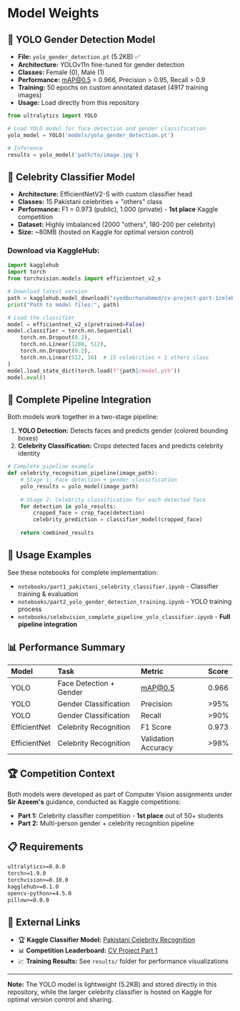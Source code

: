 
# Model Weights

## 🎯 YOLO Gender Detection Model

- **File:** `yolo_gender_detection.pt` (5.2KB) ✅
- **Architecture:** YOLOv11n fine-tuned for gender detection
- **Classes:** Female (0), Male (1)
- **Performance:** mAP@0.5 = 0.966, Precision > 0.95, Recall > 0.9
- **Training:** 50 epochs on custom annotated dataset (4917 training images)
- **Usage:** Load directly from this repository

```python
from ultralytics import YOLO

# Load YOLO model for face detection and gender classification
yolo_model = YOLO('models/yolo_gender_detection.pt')

# Inference
results = yolo_model('path/to/image.jpg')
```


## 🌟 Celebrity Classifier Model

- **Architecture:** EfficientNetV2-S with custom classifier head
- **Classes:** 15 Pakistani celebrities + "others" class
- **Performance:** F1 = 0.973 (public), 1.000 (private) - **1st place** Kaggle competition
- **Dataset:** Highly imbalanced (2000 "others", 180-200 per celebrity)
- **Size:** ~80MB (hosted on Kaggle for optimal version control)


### Download via KaggleHub:

```python
import kagglehub
import torch
from torchvision.models import efficientnet_v2_s

# Download latest version
path = kagglehub.model_download("syedburhanahmed/cv-project-part-1celebrity-detection/pyTorch/default")
print("Path to model files:", path)

# Load the classifier
model = efficientnet_v2_s(pretrained=False)
model.classifier = torch.nn.Sequential(
    torch.nn.Dropout(0.2),
    torch.nn.Linear(1280, 512),
    torch.nn.Dropout(0.2),
    torch.nn.Linear(512, 16)  # 15 celebrities + 1 others class
)
model.load_state_dict(torch.load(f"{path}/model.pth"))
model.eval()
```


## 🔄 Complete Pipeline Integration

Both models work together in a two-stage pipeline:

1. **YOLO Detection:** Detects faces and predicts gender (colored bounding boxes)
2. **Celebrity Classification:** Crops detected faces and predicts celebrity identity
```python
# Complete pipeline example
def celebrity_recognition_pipeline(image_path):
    # Stage 1: Face detection + gender classification
    yolo_results = yolo_model(image_path)
    
    # Stage 2: Celebrity classification for each detected face
    for detection in yolo_results:
        cropped_face = crop_face(detection)
        celebrity_prediction = classifier_model(cropped_face)
    
    return combined_results
```


## 🚀 Usage Examples

See these notebooks for complete implementation:

- `notebooks/part1_pakistani_celebrity_classifier.ipynb` - Classifier training \& evaluation
- `notebooks/part2_yolo_gender_detection_training.ipynb` - YOLO training process
- `notebooks/celebvision_complete_pipeline_yolo_classifier.ipynb` - **Full pipeline integration**


## 📊 Performance Summary

| Model | Task | Metric | Score |
| :-- | :-- | :-- | :-- |
| YOLO | Face Detection + Gender | mAP@0.5 | 0.966 |
| YOLO | Gender Classification | Precision | >95% |
| YOLO | Gender Classification | Recall | >90% |
| EfficientNet | Celebrity Recognition | F1 Score | 0.973 |
| EfficientNet | Celebrity Recognition | Validation Accuracy | >98% |

## 🏆 Competition Context

Both models were developed as part of Computer Vision assignments under **Sir Azeem's** guidance, conducted as Kaggle competitions:

- **Part 1:** Celebrity classifier competition - **1st place** out of 50+ students
- **Part 2:** Multi-person gender + celebrity recognition pipeline


## 📋 Requirements

```txt
ultralytics>=8.0.0
torch>=1.9.0
torchvision>=0.10.0
kagglehub>=0.1.0
opencv-python>=4.5.0
pillow>=8.0.0
```


## 🔗 External Links

- 🏆 **Kaggle Classifier Model:** [Pakistani Celebrity Recognition](https://kaggle.com/models/syedburhanahmed/cv-project-part-1celebrity-detection)
- 📊 **Competition Leaderboard:** [CV Project Part 1](https://www.kaggle.com/competitions/s-2025-multi-class-pretraied-network-project)
- 📈 **Training Results:** See `results/` folder for performance visualizations

***

**Note:** The YOLO model is lightweight (5.2KB) and stored directly in this repository, while the larger celebrity classifier is hosted on Kaggle for optimal version control and sharing.
